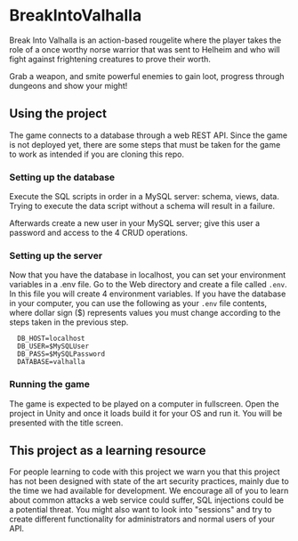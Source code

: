 # BreakIntoValhalla

Break Into Valhalla is an action-based rougelite where the player takes the role of a once worthy norse warrior that was sent to Helheim and who will fight against frightening creatures to prove their worth.

Grab a weapon, and smite powerful enemies to gain loot, progress through dungeons and show your might! 

## Using the project

The game connects to a database through a web REST API. 
Since the game is not deployed yet, there are some steps that must be taken for the game to work as intended if you are cloning this repo.

### Setting up the database

Execute the SQL scripts in order in a MySQL server: schema, views, data. 
Trying to execute the data script without a schema will result in a failure.

Afterwards create a new user in your MySQL server; give this user a password and access to the 4 CRUD operations.

### Setting up the server

Now that you have the database in localhost, you can set your environment variables in a .env file.
Go to the Web directory and create a file called `.env`. In this file you will create 4 environment variables.
If you have the database in your computer, you can use the following as your `.env` file contents, where dollar sign ($) represents values you must change according to the steps taken in the previous step.

```env
  DB_HOST=localhost
  DB_USER=$MySQLUser
  DB_PASS=$MySQLPassword
  DATABASE=valhalla
```
### Running the game

The game is expected to be played on a computer in fullscreen. Open the project in Unity and once it loads build it for your OS and run it. 
You will be presented with the title screen.

## This project as a learning resource

For people learning to code with this project we warn you that this project has not been designed with state of the art security practices, mainly due to the time we had available for development. We encourage all of you to learn about common attacks a web service could suffer, SQL injections could be a potential threat. You might also want to look into "sessions" and try to create different functionality for administrators and normal users of your API.
